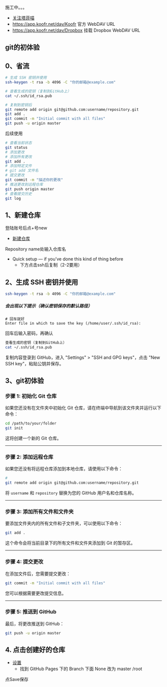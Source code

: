 施工中。。。
* [关注塔菲喵](https://koofr.eu/)
* https://app.koofr.net/dav/Koofr 官方 WebDAV URL
* https://app.koofr.net/dav/Dropbox 挂载 Dropbox WebDAV URL

## git的初体验

## 0、省流


```bash
# 生成 SSH 密钥并使用
ssh-keygen -t rsa -b 4096 -C "你的邮箱@example.com"

# 查看生成的密钥（复制到GitHub上）
cat ~/.ssh/id_rsa.pub

# 复制到密钥后
git remote add origin git@github.com:username/repository.git
git add .
git commit -m "Initial commit with all files"
git push -u origin master
```

后续使用
```bash
# 查看当前状态
git status
# 添加更改
# 添加所有更改
git add .
# 添加特定文件
# git add 文件名
# 提交更改
git commit -m "描述你的更改"
# 推送更改到远程仓库
git push origin master
# 查看提交历史
git log
```

## 1、新建仓库

登陆账号后点+号new
 * [新建仓库](https://github.com/new/)

Repository name处输入仓库名

 * Quick setup — if you’ve done this kind of thing before
    + 下方点击ssh后复制（2-2要用）


## 2、生成 SSH 密钥并使用
```bash
ssh-keygen -t rsa -b 4096 -C "你的邮箱@example.com"
```
##### 会出现以下提示（确认密钥保存的默认路径）
```bash提示
# 回车就好
Enter file in which to save the key (/home/user/.ssh/id_rsa): 
```
回车后输入密码，再确认

```bash
查看生成的密钥（复制到GitHub上）
cat ~/.ssh/id_rsa.pub
```
复制内容登录到 GitHub，进入 "Settings" > "SSH and GPG keys"，点击 "New SSH key"，粘贴公钥并保存。



## 3、git初体验
### 步骤 1: 初始化 Git 仓库

如果您还没有在文件夹中初始化 Git 仓库，请在终端中导航到该文件夹并运行以下命令：

```bash
cd /path/to/your/folder
git init
```

这将创建一个新的 Git 仓库。

<hr>

### 步骤 2: 添加远程仓库

如果您还没有将远程仓库添加到本地仓库，请使用以下命令：

```bash
# 
git remote add origin git@github.com:username/repository.git
```

将 `username` 和 `repository` 替换为您的 GitHub 用户名和仓库名称。

<hr>

### 步骤 3: 添加所有文件和文件夹

要添加文件夹内的所有文件和子文件夹，可以使用以下命令：

```bash
git add .
```

这个命令会将当前目录下的所有文件和文件夹添加到 Git 的暂存区。

<hr>

### 步骤 4: 提交更改

在添加文件后，您需要提交更改：

```bash
git commit -m "Initial commit with all files"
```

您可以根据需要更改提交信息。

<hr>

### 步骤 5: 推送到 GitHub

最后，将更改推送到 GitHub：

```bash
git push -u origin master
```


## 4. 点击创建好的仓库

* [设置](https://github.com/用户名/仓库名/settings/pages)
    * 找到
     GitHub Pages 下的 Branch  下面 None  改为 master  /root

点Save保存
